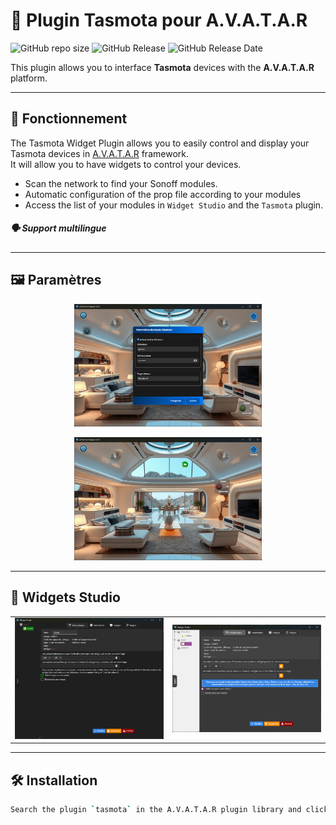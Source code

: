 
# 🔌 Plugin Tasmota pour A.V.A.T.A.R
![GitHub repo size](https://img.shields.io/github/repo-size/Domodom30/A.V.A.T.A.R-plugin-tasmota)
![GitHub Release](https://img.shields.io/badge/version-2.1.0-green)
![GitHub Release Date](https://img.shields.io/badge/Release_Date-26_mars_2025-yellow)


This plugin allows you to interface **Tasmota** devices with the **A.V.A.T.A.R** platform.

---

## 🧠 Fonctionnement

The Tasmota Widget Plugin allows you to easily control and display your Tasmota devices in [A.V.A.T.A.R](https://github.com/Avatar-Home-Automation) framework.  
It will allow you to have widgets to control your devices.

- Scan the network to find your Sonoff modules.
- Automatic configuration of the prop file according to your modules
- Access the list of your modules in `Widget Studio` and the `Tasmota` plugin.
  
##### 🗣️ Support multilingue

---

## 🖼️ Paramètres

<p align="center"><img src="./tasmota/assets/images/docs/ava.png" width="300"/></p>
<p align="center"><img src="./tasmota/assets/images/docs/ava-ia.png" width="300"/></p>

---

## 🧩 Widgets Studio

<table style="width: 100%; table-layout: fixed;">
  <tr>
   <td style="text-align: center;">
     <img src="./tasmota/assets/images/docs/ws-1.png" width="250" alt="pluginStudio"/><br>
    </td>
    <td style="text-align: center;">
      <img src="./tasmota/assets/images/docs/ws-2.png" width="250" alt="pluginStudio"/><br>
    </td>
  </tr>
</table>

---

## 🛠️ Installation

```bash
Search the plugin `tasmota` in the A.V.A.T.A.R plugin library and click `install`.
```


